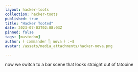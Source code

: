 ```yaml
---
layout: hacker-toots
collection: hacker-toots
published: true
title: "Hacker Tooted"
date: 2023-07-03T02:08:03Z
pinned: false
tags: [mastodon]
author: ⸸ commander ░ nova ⸸ :~$
avatar: /assets/media_attachments/hacker-nova.png

---
```


<p>now we switch to a bar scene that looks straight out of tatooine</p>


